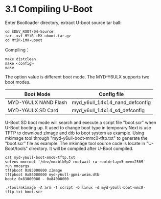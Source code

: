 # 3.1 Compiling U-Boot

Enter Bootloader directory, extract U-boot source tar ball:

```
cd $DEV_ROOT/04-Source
tar -xvf MYiR-iMX-uboot.tar.gz
cd MYiR-iMX-uboot
```

Compiling：
 
```
make distclean 
make <config>
make
```

The <config> option value is different boot mode. The MYD-Y6ULX supports two boot modes.

Boot Mode | Config file
-------- | --------
MYD-Y6ULX NAND Flash | myd_y6ull_14x14_nand_defconfig
MYD-Y6ULX SD Card | myd_y6ull_14x14_sd_defconfig

U-Boot SD boot mode will search and execute a script file "boot.scr" when U-Boot booting up. It used to change boot type in temporary.Next is use TFTP to download zImage and dtb to boot system as example. Using mkimage tool through "myd-y6ull-boot-mmc0-tftp.txt" to generate the "boot.scr" file as example. The mkimage tool source code is locate in "U-Boot/tools" directory. It will be compiled after U-Boot compiled.

```
cat myd-y6ull-boot-mmc0-tftp.txt
setenv mmcroot '/dev/mmcblk0p2 rootwait rw rootdelay=5 mem=256M'
run mmcargs
tftpboot 0x83000000 zImage
tftpboot 0x84000000 myd-y6ull-gpmi-weim.dtb
bootz 0x83000000 - 0x84000000

./tool/mkimage -A arm -T script -O linux -d myd-y6ull-boot-mmc0-tftp.txt boot.scr
```
